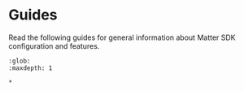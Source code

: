 # Guides

Read the following guides for general information about Matter SDK configuration and features.

```{toctree}
:glob:
:maxdepth: 1

*
```